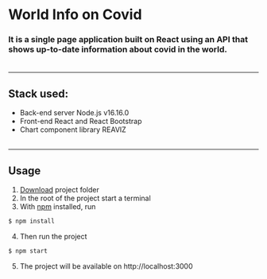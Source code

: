 # **World Info on Covid**
### It is a single page application built on React using an API that shows up-to-date information about covid in the world.<br><br>
<hr>

## **Stack used:**

+ Back-end server Node.js v16.16.0
+ Front-end React and React Bootstrap
+ Chart component library REAVIZ
<br><br>
<hr>

## **Usage**

1. [Download](https://github.com/dmitry4dev/React/archive/refs/heads/main.zip) project folder
2. In the root of the project start a terminal
3. With [npm](https://www.npmjs.com/) installed, run
```JavaScript
$ npm install
```
4. Then run the project
```JavaScript
$ npm start
```
5. The project will be available on http://localhost:3000
